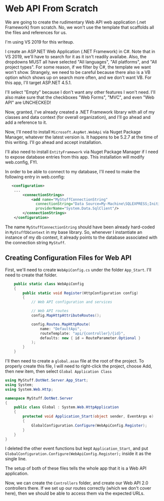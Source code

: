 # Web API From Scratch

We are going to create the rudimentary Web API web application (.net Framework) from scratch. No, we won't use the template that scaffolds
all the files and references for us.

I'm using VS 2019 for this writeup.

I create an ASP.NET Web Application (.NET Framework) in C#. Note that in VS 2019, we'll have to search for it as it isn't readily availabe. Also,
the dropdowns MUST all have selected "All languages", "All platforms", and "All project types". For some reason, if we filter by C#, the template
we want won't show. Strangely, we need to be careful because there also is a VB option which shows up on search more often, and we don't want
VB. For this app, I'll target ASP.NET 4.5.1.

I'll select "Empty" because I don't want any other features I won't need. I'll also make sure that the checkboxes "Web Forms", "MVC", and even
"Web API" are UNCHECKED!

Now, granted, I've already created a .NET Framework library with all of my classes and data context (for overall organization), and I'll go ahead
and add a reference to it.

Now, I'll need to install `Microsoft.AspNet.WebApi` via Nuget Package Manager, whatever the latest version is. It happens to be 5.2.7 at the
time of this writing. I'll go ahead and accept installation.

I'll also need to install `EntityFramework` via Nuget Package Manager if I need to expose database entries from this app. This installation
will modify web.config, FYI.

In order to be able to connect to my database, I'll need to make the following entry in web.config:

```xml
   <configuration>
    ...
        <connectionStrings>
            <add name="MyStuffConnectionString"
              connectionString="Data Source=My-Machine\SQLEXPRESS;Initial Catalog=MyStuffDotNet;Integrated Security=True"
              providerName="System.Data.SqlClient"/>
        </connectionStrings>
    </configuration>
```

The name `MyStuffConnectionString` should have been already hard-coded in `MyStuffDbContext` in my base library. So, whenever I instantiate an instance of my db context,
it already points to the database associated with the connection string `MyStuff`.

## Creating Configuration Files for Web API

First, we'll need to create `WebApiConfig.cs` under the folder `App_Start`. I'll need to create that folder.

```csharp
    public static class WebApiConfig
    {
        public static void Register(HttpConfiguration config)
        {
            // Web API configuration and services

            // Web API routes
            config.MapHttpAttributeRoutes();

            config.Routes.MapHttpRoute(
                name: "DefaultApi",
                routeTemplate: "api/{controller}/{id}",
                defaults: new { id = RouteParameter.Optional }
            );
        }
    }
```

I'll then need to create a `global.asax` file at the root of the project. To properly create this file, I will need to right-click the project,
choose Add, then new item, then select `Global Application Class`

```csharp
using MyStuff.DotNet.Server.App_Start;
using System;
using System.Web.Http;

namespace MyStuff.DotNet.Server
{
    public class Global : System.Web.HttpApplication
    {
        protected void Application_Start(object sender, EventArgs e)
        {
            GlobalConfiguration.Configure(WebApiConfig.Register);
        }
    }
}
```

I deleted the other event functions but kept `Application_Start`, and put `GlobalConfiguration.Configure(WebApiConfig.Register);` inside it as the single line.

The setup of both of these files tells the whole app that it is a Web API application.

Now, we can create the `Controllers` folder, and create our Web API 2.0 controllers there. If we set up our routes correctly (which we don't cover here), then we should
be able to access them via the expected URLs.

